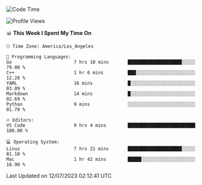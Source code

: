 <!--START_SECTION:waka-->
![Code Time](http://img.shields.io/badge/Code%20Time-473%20hrs%2036%20mins-blue)

![Profile Views](http://img.shields.io/badge/Profile%20Views-0-blue)

📊 **This Week I Spent My Time On** 

```text
🕑︎ Time Zone: America/Los_Angeles

💬 Programming Languages: 
Go                       7 hrs 10 mins       ████████████████████░░░░░   79.00 % 
C++                      1 hr 6 mins         ███░░░░░░░░░░░░░░░░░░░░░░   12.28 % 
YAML                     16 mins             █░░░░░░░░░░░░░░░░░░░░░░░░   03.09 % 
Markdown                 14 mins             █░░░░░░░░░░░░░░░░░░░░░░░░   02.69 % 
Python                   9 mins              ░░░░░░░░░░░░░░░░░░░░░░░░░   01.79 % 

🔥 Editors: 
VS Code                  9 hrs 4 mins        █████████████████████████   100.00 % 

💻 Operating System: 
Linux                    7 hrs 21 mins       ████████████████████░░░░░   81.10 % 
Mac                      1 hr 42 mins        █████░░░░░░░░░░░░░░░░░░░░   18.90 % 
```


 Last Updated on 12/07/2023 02:12:41 UTC
<!--END_SECTION:waka-->
